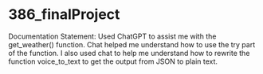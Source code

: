 # 386_finalProject

Documentation Statement: Used ChatGPT to assist me with the get_weather() function. Chat helped me understand how to use the try part of the function. I also used chat to help me understand how to rewrite the function voice_to_text to get the output from JSON to plain text.
